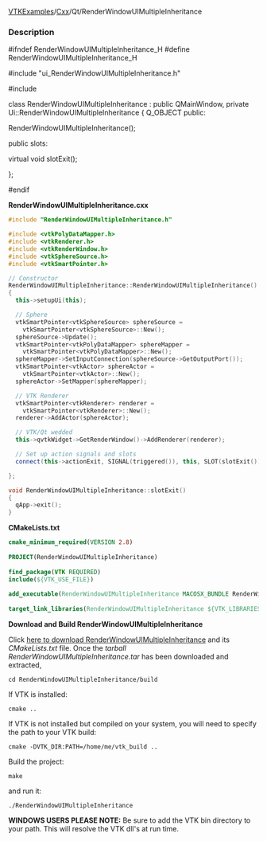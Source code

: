 [VTKExamples](/home/)/[Cxx](/Cxx)/Qt/RenderWindowUIMultipleInheritance

### Description
<source lang="cpp">
#ifndef RenderWindowUIMultipleInheritance_H
#define RenderWindowUIMultipleInheritance_H

#include "ui_RenderWindowUIMultipleInheritance.h"

#include <QMainWindow>

class RenderWindowUIMultipleInheritance : public QMainWindow, private Ui::RenderWindowUIMultipleInheritance
{
  Q_OBJECT
public:

  RenderWindowUIMultipleInheritance();

public slots:

  virtual void slotExit();

};

#endif

</source>

**RenderWindowUIMultipleInheritance.cxx**
```c++
#include "RenderWindowUIMultipleInheritance.h"

#include <vtkPolyDataMapper.h>
#include <vtkRenderer.h>
#include <vtkRenderWindow.h>
#include <vtkSphereSource.h>
#include <vtkSmartPointer.h>

// Constructor
RenderWindowUIMultipleInheritance::RenderWindowUIMultipleInheritance()
{
  this->setupUi(this);

  // Sphere
  vtkSmartPointer<vtkSphereSource> sphereSource =
    vtkSmartPointer<vtkSphereSource>::New();
  sphereSource->Update();
  vtkSmartPointer<vtkPolyDataMapper> sphereMapper =
    vtkSmartPointer<vtkPolyDataMapper>::New();
  sphereMapper->SetInputConnection(sphereSource->GetOutputPort());
  vtkSmartPointer<vtkActor> sphereActor =
    vtkSmartPointer<vtkActor>::New();
  sphereActor->SetMapper(sphereMapper);

  // VTK Renderer
  vtkSmartPointer<vtkRenderer> renderer =
    vtkSmartPointer<vtkRenderer>::New();
  renderer->AddActor(sphereActor);

  // VTK/Qt wedded
  this->qvtkWidget->GetRenderWindow()->AddRenderer(renderer);

  // Set up action signals and slots
  connect(this->actionExit, SIGNAL(triggered()), this, SLOT(slotExit()));

};

void RenderWindowUIMultipleInheritance::slotExit()
{
  qApp->exit();
}
```
**CMakeLists.txt**
```cmake
cmake_minimum_required(VERSION 2.8)
 
PROJECT(RenderWindowUIMultipleInheritance)
 
find_package(VTK REQUIRED)
include(${VTK_USE_FILE})
 
add_executable(RenderWindowUIMultipleInheritance MACOSX_BUNDLE RenderWindowUIMultipleInheritance.cxx)
 
target_link_libraries(RenderWindowUIMultipleInheritance ${VTK_LIBRARIES})
```

**Download and Build RenderWindowUIMultipleInheritance**

Click [here to download RenderWindowUIMultipleInheritance](https://github.com/lorensen/VTKWikiExamplesTarballs/raw/master/RenderWindowUIMultipleInheritance.tar) and its *CMakeLists.txt* file.
Once the *tarball RenderWindowUIMultipleInheritance.tar* has been downloaded and extracted,
```
cd RenderWindowUIMultipleInheritance/build 
```
If VTK is installed:
```
cmake ..
```
If VTK is not installed but compiled on your system, you will need to specify the path to your VTK build:
```
cmake -DVTK_DIR:PATH=/home/me/vtk_build ..
```
Build the project:
```
make
```
and run it:
```
./RenderWindowUIMultipleInheritance
```
**WINDOWS USERS PLEASE NOTE:** Be sure to add the VTK bin directory to your path. This will resolve the VTK dll's at run time.

